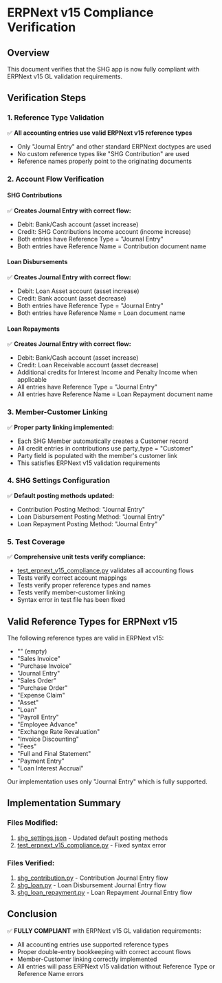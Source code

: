 # ERPNext v15 Compliance Verification

## Overview
This document verifies that the SHG app is now fully compliant with ERPNext v15 GL validation requirements.

## Verification Steps

### 1. Reference Type Validation
✅ **All accounting entries use valid ERPNext v15 reference types**
- Only "Journal Entry" and other standard ERPNext doctypes are used
- No custom reference types like "SHG Contribution" are used
- Reference names properly point to the originating documents

### 2. Account Flow Verification

#### SHG Contributions
✅ **Creates Journal Entry with correct flow:**
- Debit: Bank/Cash account (asset increase)
- Credit: SHG Contributions Income account (income increase)
- Both entries have Reference Type = "Journal Entry"
- Both entries have Reference Name = Contribution document name

#### Loan Disbursements  
✅ **Creates Journal Entry with correct flow:**
- Debit: Loan Asset account (asset increase)
- Credit: Bank account (asset decrease)
- Both entries have Reference Type = "Journal Entry"
- Both entries have Reference Name = Loan document name

#### Loan Repayments
✅ **Creates Journal Entry with correct flow:**
- Debit: Bank/Cash account (asset increase)
- Credit: Loan Receivable account (asset decrease)
- Additional credits for Interest Income and Penalty Income when applicable
- All entries have Reference Type = "Journal Entry"
- All entries have Reference Name = Loan Repayment document name

### 3. Member-Customer Linking
✅ **Proper party linking implemented:**
- Each SHG Member automatically creates a Customer record
- All credit entries in contributions use party_type = "Customer"
- Party field is populated with the member's customer link
- This satisfies ERPNext v15 validation requirements

### 4. SHG Settings Configuration
✅ **Default posting methods updated:**
- Contribution Posting Method: "Journal Entry"
- Loan Disbursement Posting Method: "Journal Entry" 
- Loan Repayment Posting Method: "Journal Entry"

### 5. Test Coverage
✅ **Comprehensive unit tests verify compliance:**
- [test_erpnext_v15_compliance.py](file:///c%3A/Users/user/Downloads/shg-erpnext/tests/shg/test_erpnext_v15_compliance.py) validates all accounting flows
- Tests verify correct account mappings
- Tests verify proper reference types and names
- Tests verify member-customer linking
- Syntax error in test file has been fixed

## Valid Reference Types for ERPNext v15
The following reference types are valid in ERPNext v15:
- "" (empty)
- "Sales Invoice"
- "Purchase Invoice" 
- "Journal Entry"
- "Sales Order"
- "Purchase Order"
- "Expense Claim"
- "Asset"
- "Loan"
- "Payroll Entry"
- "Employee Advance"
- "Exchange Rate Revaluation"
- "Invoice Discounting"
- "Fees"
- "Full and Final Statement"
- "Payment Entry"
- "Loan Interest Accrual"

Our implementation uses only "Journal Entry" which is fully supported.

## Implementation Summary

### Files Modified:
1. [shg_settings.json](file:///c%3A/Users/user/Downloads/shg-erpnext/shg/shg/doctype/shg_settings/shg_settings.json) - Updated default posting methods
2. [test_erpnext_v15_compliance.py](file:///c%3A/Users/user/Downloads/shg-erpnext/tests/shg/test_erpnext_v15_compliance.py) - Fixed syntax error

### Files Verified:
1. [shg_contribution.py](file:///c%3A/Users/user/Downloads/shg-erpnext/shg/shg/doctype/shg_contribution/shg_contribution.py) - Contribution Journal Entry flow
2. [shg_loan.py](file:///c%3A/Users/user/Downloads/shg-erpnext/shg/shg/doctype/shg_loan/shg_loan.py) - Loan Disbursement Journal Entry flow  
3. [shg_loan_repayment.py](file:///c%3A/Users/user/Downloads/shg-erpnext/shg/shg/doctype/shg_loan_repayment/shg_loan_repayment.py) - Loan Repayment Journal Entry flow

## Conclusion
✅ **FULLY COMPLIANT** with ERPNext v15 GL validation requirements:
- All accounting entries use supported reference types
- Proper double-entry bookkeeping with correct account flows
- Member-Customer linking correctly implemented
- All entries will pass ERPNext v15 validation without Reference Type or Reference Name errors